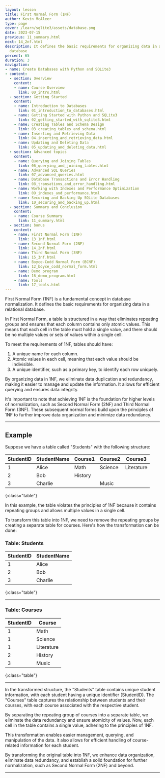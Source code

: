 ```yaml
---
layout: lesson
title: First Normal Form (1NF)
author: Kevin McAleer
type: page
cover: /learn/sqlite3/assets/database.png
date: 2023-07-15
previous: 11_summary.html
next: 14_2nf.html
description: It defines the basic requirements for organizing data in a relational
  database
percent: 65
duration: 3
navigation:
- name: Create Databases with Python and SQLite3
- content:
  - section: Overview
    content:
    - name: Course Overview
      link: 00_intro.html
  - section: Getting Started
    content:
    - name: Introduction to Databases
      link: 01_introduction_to_databases.html
    - name: Getting Started with Python and SQLite3
      link: 02_getting_started_with_sqlite3.html
    - name: Creating Tables and Schema Design
      link: 03_creating_tables_and_schema.html
    - name: Inserting and Retrieving Data
      link: 04.inserting_and_retrieving_data.html
    - name: Updating and Deleting Data
      link: 05_updating_and_deleting_data.html
  - section: Advanced topics
    content:
    - name: Querying and Joining Tables
      link: 06_querying_and_joining_tables.html
    - name: Advanced SQL Queries
      link: 07_advanced_queries.html
    - name: Database Transactions and Error Handling
      link: 08_transations_and_error_handling.html
    - name: Working with Indexes and Performance Optimization
      link: 09_indexes_and_performance.html
    - name: Securing and Backing Up SQLite Databases
      link: 10_securing_and_backing_up.html
  - section: Summary and Conclusion
    content:
    - name: Course Summary
      link: 11_summary.html
  - section: bonus
    content:
    - name: First Normal Form (1NF)
      link: 13_1nf.html
    - name: Second Normal Form (2NF)
      link: 14_2nf.html
    - name: Third Normal Form (3NF)
      link: 15_3nf.html
    - name: Boyce-Codd Normal Form (BCNF)
      link: 12_boyce_codd_normal_form.html
    - name: Demo program
      link: 16_demo_program.html
    - name: Tools
      link: 17_tools.html
---
```



First Normal Form (1NF) is a fundamental concept in database normalization. It defines the basic requirements for organizing data in a relational database.

In First Normal Form, a table is structured in a way that eliminates repeating groups and ensures that each column contains only atomic values. This means that each cell in the table must hold a single value, and there should be no multiple values or sets of values within a single cell.

To meet the requirements of 1NF, tables should have:

1. A unique name for each column.
2. Atomic values in each cell, meaning that each value should be indivisible.
3. A unique identifier, such as a primary key, to identify each row uniquely.

By organizing data in 1NF, we eliminate data duplication and redundancy, making it easier to manage and update the information. It allows for efficient querying and ensures data integrity.

It's important to note that achieving 1NF is the foundation for higher levels of normalization, such as Second Normal Form (2NF) and Third Normal Form (3NF). These subsequent normal forms build upon the principles of 1NF to further improve data organization and minimize data redundancy.

---

## Example

Suppose we have a table called "Students" with the following structure:

| StudentID | StudentName      | Course1 | Course2 | Course3    |
|-----------|-----------------|---------|---------|------------|
| 1         | Alice           | Math    | Science | Literature |
| 2         | Bob             | History |         |            |
| 3         | Charlie         |         | Music   |            |
{:class="table"}

In this example, the table violates the principles of 1NF because it contains repeating groups and allows multiple values in a single cell.

To transform this table into 1NF, we need to remove the repeating groups by creating a separate table for courses. Here's how the transformation can be done:

### Table: Students

| StudentID | StudentName |
|-----------|-------------|
| 1         | Alice       |
| 2         | Bob         |
| 3         | Charlie     |
{:class="table"}

---

### Table: Courses

| StudentID | Course      |
|-----------|-------------|
| 1         | Math        |
| 1         | Science     |
| 1         | Literature  |
| 2         | History     |
| 3         | Music       |
{:class="table"}

---

In the transformed structure, the "Students" table contains unique student information, with each student having a unique identifier (StudentID). The "Courses" table captures the relationship between students and their courses, with each course associated with the respective student.

By separating the repeating group of courses into a separate table, we eliminate the data redundancy and ensure atomicity of values. Now, each cell in the table contains a single value, adhering to the principles of 1NF.

This transformation enables easier management, querying, and manipulation of the data. It also allows for efficient handling of course-related information for each student.

By transforming the original table into 1NF, we enhance data organization, eliminate data redundancy, and establish a solid foundation for further normalization, such as Second Normal Form (2NF) and beyond.

---
